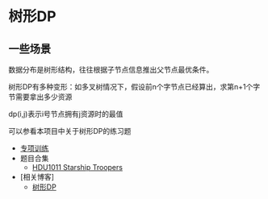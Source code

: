 # 树形DP
## 一些场景
数据分布是树形结构，往往根据子节点信息推出父节点最优条件。

树形DP有多种变形：如多叉树情况下，假设前n个字节点已经算出，求第n+1个字节需要拿出多少资源

dp(i,j)表示i号节点拥有j资源时的最值

可以参看本项目中关于树形DP的练习题 
- [专项训练](https://github.com/toFindMore/OJ_Practice/tree/master/special-practice/%E6%A0%91%E5%BD%A2DP)
- 题目合集
    - [HDU1011 Starship Troopers](https://github.com/toFindMore/OJ_Practice/blob/master/hdu/HDU1011.cpp)
- [相关博客]
    - [树形DP](https://github.com/toFindMore/OJ_Practice/blob/master/blog/%E5%9B%BE/%E6%A0%91%E7%9A%84%E7%9B%B4%E5%BE%84.md)